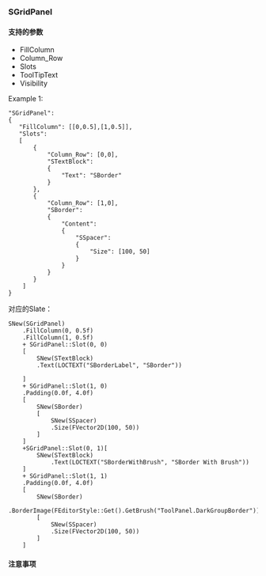 ### SGridPanel
#### 支持的参数

* FillColumn
* Column_Row
* Slots
* ToolTipText
* Visibility

Example 1:

    "SGridPanel":
    {
       "FillColumn": [[0,0.5],[1,0.5]],
       "Slots":
       [
           {
               "Column_Row": [0,0],
               "STextBlock":
               {
                   "Text": "SBorder"
               }
           },
           {
               "Column_Row": [1,0],
               "SBorder":
               {
                   "Content":
                   {
                       "SSpacer":
                       {
                           "Size": [100, 50]
                       }
                   }
               }
           }
        ]
    }

对应的Slate：

    SNew(SGridPanel)
        .FillColumn(0, 0.5f)
        .FillColumn(1, 0.5f)
        + SGridPanel::Slot(0, 0)
        [
        	SNew(STextBlock)
        	.Text(LOCTEXT("SBorderLabel", "SBorder"))
        	
        ]
        + SGridPanel::Slot(1, 0)
        .Padding(0.0f, 4.0f)
        [
        	SNew(SBorder)
        	[
                SNew(SSpacer)
                .Size(FVector2D(100, 50))
            ]
        ]
        +SGridPanel::Slot(0, 1)[
            SNew(STextBlock)
                .Text(LOCTEXT("SBorderWithBrush", "SBorder With Brush"))
        ]
        + SGridPanel::Slot(1, 1)
        .Padding(0.0f, 4.0f)
        [
            SNew(SBorder)
            .BorderImage(FEditorStyle::Get().GetBrush("ToolPanel.DarkGroupBorder"))
            [
                SNew(SSpacer)
                .Size(FVector2D(100, 50))
            ]
        ]
   
    
#### 注意事项